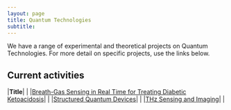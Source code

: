 ```yaml
---
layout: page
title: Quantum Technologies
subtitle:
---
```

We have a range of experimental and theoretical projects on Quantum Technologies. For more detail on specific projects, use the links below.

## Current activities

|**Title**|   |
|[Breath-Gas Sensing in Real Time for Treating Diabetic Ketoacidosis](/research/tech/breath)|   |
|[Structured Quantum Devices](/research/tech/structured)|  |
|[THz Sensing and Imaging](/research/tech/thz)|  |
